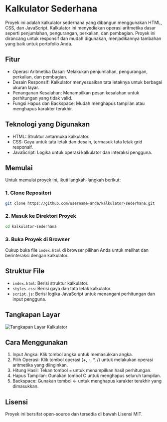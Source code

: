 # Kalkulator Sederhana

Proyek ini adalah kalkulator sederhana yang dibangun menggunakan HTML, CSS, dan JavaScript. Kalkulator ini menyediakan operasi aritmetika dasar seperti penjumlahan, pengurangan, perkalian, dan pembagian. Proyek ini dirancang untuk responsif dan mudah digunakan, menjadikannya tambahan yang baik untuk portofolio Anda.

## Fitur

- Operasi Aritmetika Dasar: Melakukan penjumlahan, pengurangan, perkalian, dan pembagian.
- Desain Responsif: Kalkulator menyesuaikan tata letaknya untuk berbagai ukuran layar.
- Penanganan Kesalahan: Menampilkan pesan kesalahan untuk perhitungan yang tidak valid.
- Fungsi Hapus dan Backspace: Mudah menghapus tampilan atau menghapus karakter terakhir.

## Teknologi yang Digunakan

- HTML: Struktur antarmuka kalkulator.
- CSS: Gaya untuk tata letak dan desain, termasuk tata letak grid responsif.
- JavaScript: Logika untuk operasi kalkulator dan interaksi pengguna.

## Memulai

Untuk memulai proyek ini, ikuti langkah-langkah berikut:

### 1. Clone Repositori

```bash
git clone https://github.com/username-anda/kalkulator-sederhana.git
```

### 2. Masuk ke Direktori Proyek

```bash
cd kalkulator-sederhana
```

### 3. Buka Proyek di Browser

Cukup buka file `index.html` di browser pilihan Anda untuk melihat dan berinteraksi dengan kalkulator.

## Struktur File

- `index.html`: Berisi struktur kalkulator.
- `styles.css`: Berisi gaya dan tata letak kalkulator.
- `script.js`: Berisi logika JavaScript untuk menangani perhitungan dan input pengguna.

## Tangkapan Layar

![Tangkapan Layar Kalkulator](link-ke-gambar-tangkapan-layar)

## Cara Menggunakan

1. Input Angka: Klik tombol angka untuk memasukkan angka.
2. Pilih Operasi: Klik tombol operasi (+, -, *, /) untuk melakukan operasi aritmetika yang diinginkan.
3. Hitung Hasil: Tekan tombol = untuk menampilkan hasil perhitungan.
4. Hapus Tampilan: Gunakan tombol C untuk menghapus seluruh tampilan.
5. Backspace: Gunakan tombol ← untuk menghapus karakter terakhir yang dimasukkan.

## Lisensi

Proyek ini bersifat open-source dan tersedia di bawah Lisensi MIT.